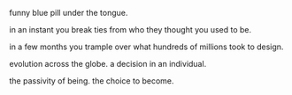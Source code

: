 funny blue pill under the tongue.

in an instant you break ties from who they thought you used to be.

in a few months you trample over what hundreds of millions took to design.

evolution across the globe. a decision in an individual.

the passivity of being. the choice to become.